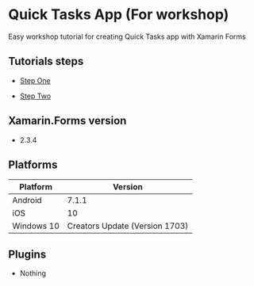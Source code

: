 # Quick Tasks App (For workshop)

Easy workshop tutorial for creating Quick Tasks app with Xamarin Forms

## Tutorials steps

* [Step One](https://github.com/madrvojt/QuickTasks/tree/first_step)

* [Step Two](https://github.com/madrvojt/QuickTasks/tree/second_step)

## Xamarin.Forms version

* 2.3.4

## Platforms

Platform| Version
------------ | -------------
Android | 7.1.1
iOS | 10
Windows 10 | Creators Update (Version 1703)


## Plugins

* Nothing